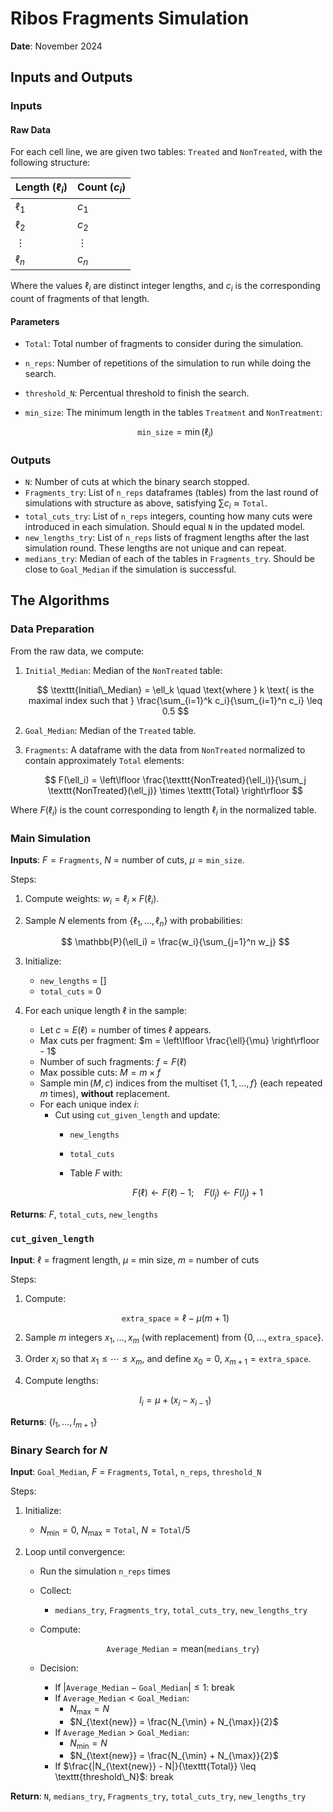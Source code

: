# Ribos Fragments Simulation

**Date**: November 2024

## Inputs and Outputs

### Inputs

#### Raw Data

For each cell line, we are given two tables: `Treated` and `NonTreated`, with the following structure:

| **Length** ($\ell_i$) | **Count** ($c_i$) |
|-----------------------|-------------------|
| $\ell_1$              | $c_1$             |
| $\ell_2$              | $c_2$             |
| $\vdots$              | $\vdots$         |
| $\ell_n$              | $c_n$             |

Where the values $\ell_i$ are distinct integer lengths, and $c_i$ is the corresponding count of fragments of that length.

#### Parameters

- `Total`: Total number of fragments to consider during the simulation.
- `n_reps`: Number of repetitions of the simulation to run while doing the search.
- `threshold_N`: Percentual threshold to finish the search.
- `min_size`: The minimum length in the tables `Treatment` and `NonTreatment`:

  $$
  \texttt{min\_size} = \min(\ell_i)
  $$

### Outputs

- `N`: Number of cuts at which the binary search stopped.
- `Fragments_try`: List of `n_reps` dataframes (tables) from the last round of simulations with structure as above, satisfying $\sum c_i \approx \texttt{Total}$.
- `total_cuts_try`: List of `n_reps` integers, counting how many cuts were introduced in each simulation. Should equal `N` in the updated model.
- `new_lengths_try`: List of `n_reps` lists of fragment lengths after the last simulation round. These lengths are not unique and can repeat.
- `medians_try`: Median of each of the tables in `Fragments_try`. Should be close to `Goal_Median` if the simulation is successful.

## The Algorithms

### Data Preparation

From the raw data, we compute:

1. `Initial_Median`: Median of the `NonTreated` table:

   $$
   \texttt{Initial\_Median} = \ell_k \quad \text{where } k \text{ is the maximal index such that } \frac{\sum_{i=1}^k c_i}{\sum_{i=1}^n c_i} \leq 0.5
   $$

2. `Goal_Median`: Median of the `Treated` table.

3. `Fragments`: A dataframe with the data from `NonTreated` normalized to contain approximately `Total` elements:

   $$
   F(\ell_i) = \left\lfloor \frac{\texttt{NonTreated}(\ell_i)}{\sum_j \texttt{NonTreated}(\ell_j)} \times \texttt{Total} \right\rfloor
   $$

Where $F(\ell_i)$ is the count corresponding to length $\ell_i$ in the normalized table.

### Main Simulation

**Inputs**: $F = \texttt{Fragments}$, $N$ = number of cuts, $\mu = \texttt{min\_size}$.

Steps:

1. Compute weights: $w_i = \ell_i \times F(\ell_i)$.
2. Sample $N$ elements from $\{\ell_1, \ldots, \ell_n\}$ with probabilities:

   $$
   \mathbb{P}(\ell_i) = \frac{w_i}{\sum_{j=1}^n w_j}
   $$

3. Initialize:
   - `new_lengths` = []
   - `total_cuts` = 0

4. For each unique length $\ell$ in the sample:
   - Let $c = E(\ell)$ = number of times $\ell$ appears.
   - Max cuts per fragment: $m = \left\lfloor \frac{\ell}{\mu} \right\rfloor - 1$
   - Number of such fragments: $f = F(\ell)$
   - Max possible cuts: $M = m \times f$
   - Sample $\min(M, c)$ indices from the multiset $\{1, 1, \ldots, f\}$ (each repeated $m$ times), **without** replacement.
   - For each unique index $i$:
     - Cut using `cut_given_length` and update:
       - `new_lengths`
       - `total_cuts`
       - Table $F$ with:

         $$
         F(\ell) \leftarrow F(\ell) - 1; \quad F(l_j) \leftarrow F(l_j) + 1
         $$

**Returns**: $F$, `total_cuts`, `new_lengths`

### `cut_given_length`

**Input**: $\ell$ = fragment length, $\mu$ = min size, $m$ = number of cuts

Steps:

1. Compute:

   $$
   \texttt{extra\_space} = \ell - \mu(m+1)
   $$

2. Sample $m$ integers $x_1, \dots, x_m$ (with replacement) from $\{0, \dots, \texttt{extra\_space}\}$.
3. Order $x_i$ so that $x_1 \leq \cdots \leq x_m$, and define $x_0 = 0$, $x_{m+1} = \texttt{extra\_space}$.
4. Compute lengths:

   $$
   l_i = \mu + (x_i - x_{i-1})
   $$

**Returns**: $\{l_1, \dots, l_{m+1}\}$

### Binary Search for $N$

**Input**: `Goal_Median`, $F$ = `Fragments`, `Total`, `n_reps`, `threshold_N`

Steps:

1. Initialize:
   - $N_{\min} = 0$, $N_{\max} = \texttt{Total}$, $N = \texttt{Total} / 5$

2. Loop until convergence:

   - Run the simulation `n_reps` times
   - Collect:
     - `medians_try`, `Fragments_try`, `total_cuts_try`, `new_lengths_try`
   - Compute:

     $$
     \texttt{Average\_Median} = \text{mean}(\texttt{medians\_try})
     $$

   - Decision:
     - If $|\texttt{Average\_Median} - \texttt{Goal\_Median}| \leq 1$: break
     - If $\texttt{Average\_Median} < \texttt{Goal\_Median}$:
       - $N_{\max} = N$
       - $N_{\text{new}} = \frac{N_{\min} + N_{\max}}{2}$
     - If $\texttt{Average\_Median} > \texttt{Goal\_Median}$:
       - $N_{\min} = N$
       - $N_{\text{new}} = \frac{N_{\min} + N_{\max}}{2}$
     - If $\frac{|N_{\text{new}} - N|}{\texttt{Total}} \leq \texttt{threshold\_N}$: break

**Return**: `N`, `medians_try`, `Fragments_try`, `total_cuts_try`, `new_lengths_try`
